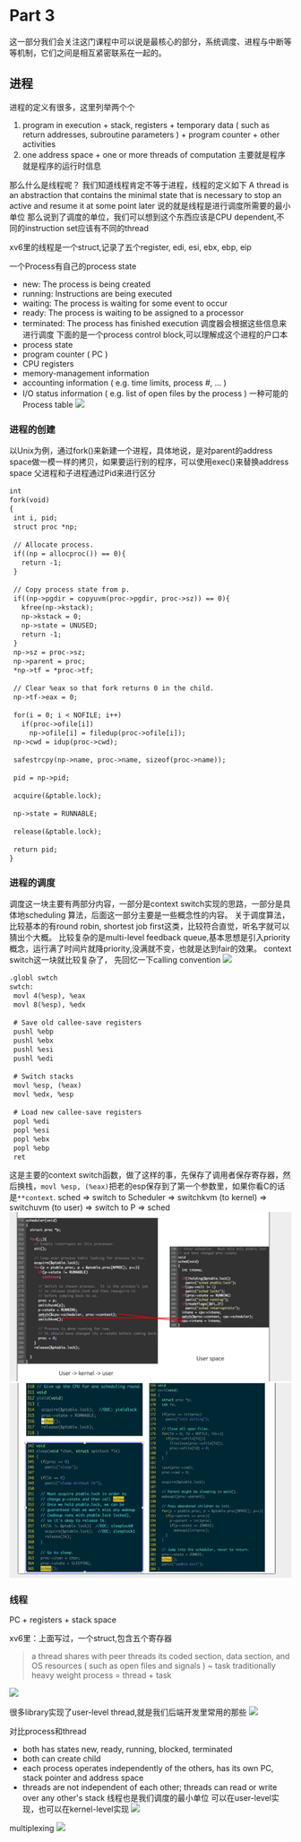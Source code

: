 # Part 3
这一部分我们会关注这门课程中可以说是最核心的部分，系统调度、进程与中断等等机制，它们之间是相互紧密联系在一起的。

## 进程
进程的定义有很多，这里列举两个个
1. program in execution + stack, registers + temporary data ( such as return addresses, subroutine parameters ) + program counter + other activities
2. one address space + one or more threads of computation
主要就是程序就是程序的运行时信息

那么什么是线程呢？
我们知道线程肯定不等于进程，线程的定义如下
A thread is an abstraction that contains 
the minimal state that is necessary to stop an active and resume it at some point later
说的就是线程是进行调度所需要的最小单位 那么说到了调度的单位，我们可以想到这个东西应该是CPU dependent,不同的instruction set应该有不同的thread

xv6里的线程是一个struct,记录了五个register, edi, esi, ebx, ebp, eip

一个Process有自己的process state
* new:  The process is being created
* running:  Instructions are being executed
* waiting:  The process is waiting for some event to occur
* ready:  The process is waiting to be assigned to a processor
* terminated:  The process has finished execution
调度器会根据这些信息来进行调度
下面的是一个process control block,可以理解成这个进程的户口本
* process state
* program counter ( PC )
* CPU registers
* memory-management information
* accounting information ( e.g. time limits, process #, ... )
* I/O status information ( e.g. list of open files by the process )
 一种可能的Process table
 ![](http://cse.csusb.edu/tongyu/courses/cs460/images/process/pt.png)
 
 ### 进程的创建
 以Unix为例，通过fork()来新建一个进程，具体地说，是对parent的address space做一模一样的拷贝，如果要运行别的程序，可以使用exec()来替换address space
 父进程和子进程通过Pid来进行区分
 ```
 int
fork(void)
{
  int i, pid;
  struct proc *np;

  // Allocate process.
  if((np = allocproc()) == 0){
    return -1;
  }

  // Copy process state from p.
  if((np->pgdir = copyuvm(proc->pgdir, proc->sz)) == 0){
    kfree(np->kstack);
    np->kstack = 0;
    np->state = UNUSED;
    return -1;
  }
  np->sz = proc->sz;
  np->parent = proc;
  *np->tf = *proc->tf;

  // Clear %eax so that fork returns 0 in the child.
  np->tf->eax = 0;

  for(i = 0; i < NOFILE; i++)
    if(proc->ofile[i])
      np->ofile[i] = filedup(proc->ofile[i]);
  np->cwd = idup(proc->cwd);

  safestrcpy(np->name, proc->name, sizeof(proc->name));

  pid = np->pid;

  acquire(&ptable.lock);

  np->state = RUNNABLE;

  release(&ptable.lock);

  return pid;
}
 ```
 ### 进程的调度
 调度这一块主要有两部分内容，一部分是context switch实现的思路，一部分是具体地scheduling 算法，后面这一部分主要是一些概念性的内容。
 关于调度算法，比较基本的有round robin, shortest job first这类，比较符合直觉，听名字就可以猜出个大概。
 比较复杂的是multi-level feedback queue,基本思想是引入priority概念，运行满了时间片就降priority,没满就不变，也就是达到fair的效果。
 context switch这一块就比较复杂了，
 先回忆一下calling convention
 ![](https://img-blog.csdn.net/20131124171848671?watermark/2/text/aHR0cDovL2Jsb2cuY3Nkbi5uZXQvd2FuZ3llemkxOTkzMDkyOA==/font/5a6L5L2T/fontsize/400/fill/I0JBQkFCMA==/dissolve/70/gravity/Center)
 ```
 .globl swtch
swtch:
  movl 4(%esp), %eax
  movl 8(%esp), %edx

  # Save old callee-save registers
  pushl %ebp
  pushl %ebx
  pushl %esi
  pushl %edi

  # Switch stacks
  movl %esp, (%eax)
  movl %edx, %esp

  # Load new callee-save registers
  popl %edi
  popl %esi
  popl %ebx
  popl %ebp
  ret
 ```
 这是主要的context switch函数，做了这样的事，先保存了调用者保存寄存器，然后换栈，`movl %esp, (%eax)`把老的esp保存到了第一个参数里，如果你看C的话是`**context`.
 sched => switch to Scheduler => switchkvm (to kernel) => switchuvm (to user) => switch to P => sched
 ![](https://github.com/CurryTang/OperatingSystemLearningNotes/blob/master/sched.JPG)
 ![](https://github.com/CurryTang/OperatingSystemLearningNotes/blob/master/three.JPG)
 
 ### 线程
 PC + registers + stack space
 
 xv6里：上面写过，一个struct,包含五个寄存器 
 
> a thread shares with peer threads its coded section, data section, and OS resources ( such as open files and signals ) ~ task
> traditionally heavy weight process = thread + task

![](http://cse.csusb.edu/tongyu/courses/cs460/images/process/process-thread.png)

很多library实现了user-level thread,就是我们后端开发里常用的那些
![](http://cse.csusb.edu/tongyu/courses/cs460/images/process/thread-stack.png)

对比process和thread
* both has states new, ready, running, blocked, terminated
* both can create child
* each process operates independently of the others, has its own PC, stack pointer and address space
* threads are not independent of each other; threads can read or write over any other's stack
线程也是我们调度的最小单位
可以在user-level实现，也可以在kernel-level实现
![](http://cse.csusb.edu/tongyu/courses/cs460/images/process/user-thread.png)

multiplexing
![](http://cse.csusb.edu/tongyu/courses/cs460/images/process/hybrid.png)

